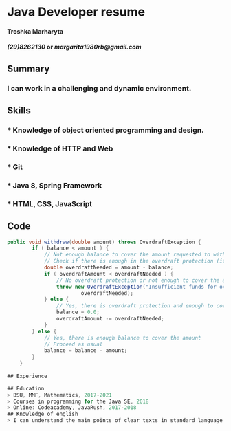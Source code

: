  # Java Developer resume
 
#### Troshka Marharyta 
#### *(29)8262130* or _margarita1980rb@gmail.com_
## Summary
### I can work in a challenging and dynamic environment.
## Skills
### * Knowledge of object oriented programming and design.
### * Knowledge of HTTP and Web
### * Git
### * Java 8, Spring Framework
### * HTML, CSS, JavaScript
## Code
```java
public void withdraw(double amount) throws OverdraftException {
        if ( balance < amount ) {            
            // Not enough balance to cover the amount requested to withdraw
            // Check if there is enough in the overdraft protection (if any)
            double overdraftNeeded = amount - balance;
            if ( overdraftAmount < overdraftNeeded ) {                
                // No overdraft protection or not enough to cover the amount needed
                throw new OverdraftException("Insufficient funds for overdraft protection",
                        overdraftNeeded);                
            } else {                
                // Yes, there is overdraft protection and enough to cover the amount
                balance = 0.0;
                overdraftAmount -= overdraftNeeded;
            }            
        } else {            
            // Yes, there is enough balance to cover the amount
            // Proceed as usual
            balance = balance - amount;
        }
    }
  
## Experience

## Education
> BSU, MMF, Mathematics, 2017-2021
> Courses in programming for the Java SE, 2018 
> Online: Codeacademy, JavaRush, 2017-2018
## Knowledge of english
> I can understand the main points of clear texts in standard language if they are about topics with which they are familiar, whether in work, study or leisure contexts.





